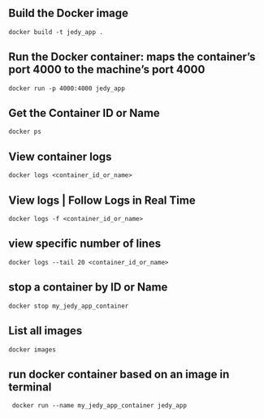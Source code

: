 ## Build the Docker image

`docker build -t jedy_app .`

## Run the Docker container: maps the container’s port 4000 to the machine’s port 4000

`docker run -p 4000:4000 jedy_app`

## Get the Container ID or Name

`docker ps`

## View container logs

`docker logs <container_id_or_name>`

## View logs | Follow Logs in Real Time

`docker logs -f <container_id_or_name>`

## view specific number of lines

`docker logs --tail 20 <container_id_or_name>`

## stop a container by ID or Name

`docker stop my_jedy_app_container`

## List all images

`docker images`

## run docker container based on an image in terminal

` docker run --name my_jedy_app_container jedy_app`
